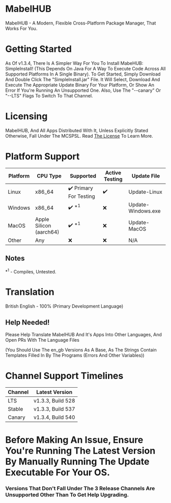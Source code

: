 # MabelHUB
MabelHUB - A Modern, Flexible Cross-Platform Package Manager, That Works For You.

# Getting Started
As Of v1.3.4, There Is A Simpler Way For You To Install MabeHUB: SimpleInstall!
(This Depends On Java For A Way To Execute Code Across All Supported Platforms In A Single Binary).
To Get Started, Simply Download And Double Click The "SimpleInstall.jar" File.
It Will Select, Download And Execute The Appropriate Update Binary For Your Platform, Or Show An Error If
You're Running An Unsupported One.
Also, Use The "--canary" Or "--LTS" Flags To Switch To That Channel.

# Licensing
MabelHUB, And All Apps Distributed With It, Unless Explicitly Stated Otherwise, Fall Under The MCSPSL. Read <a href="https://github.com/MabelMedia-LLC/MCSPSL">The License</a> To Learn More.

# Platform Support
| Platform | CPU Type | Supported | Active Testing | Update File |
|----------|----------|-----------|----------------|-------------|
| Linux | x86_64 | ✔️ Primary For Testing | ✔️ | Update-Linux |
| Windows | x86_64 | ✔️ *<sup>1</sup> | ❌ | Update-Windows.exe |
| MacOS | Apple Silicon (aarch64) | ✔️ *<sup>1</sup> | ❌ | Update-MacOS |
| Other | Any | ❌ | ❌ | N/A |

## Notes
*<sup>1</sup> - Compiles, Untested.

# Translation
British English - 100% (Primary Development Language)

## Help Needed!
Please Help Translate MabelHUB And It's Apps Into Other Languages, And Open PRs With The Language Files

(You Should Use The en_gb Versions As A Base, As The Strings Contain Templates Filled In By The Programs (Errors And Other Variables))

# Channel Support Timelines
| Channel | Latest Version           |
|---------|--------------------------|
| LTS     | v1.3.3, Build 528        |
| Stable  | v1.3.3, Build 537        |
| Canary  | v1.3.4, Build 540        |

# Before Making An Issue, Ensure You're Running The Latest Version By Manually Running The Update Executable For Your OS.
### Versions That Don't Fall Under The 3 Release Channels Are Unsupported Other Than To Get Help Upgrading.
